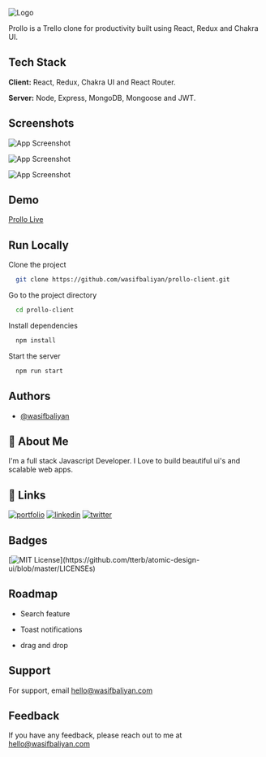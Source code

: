 ![Logo](https://res.cloudinary.com/dnboldv5r/image/upload/v1632606700/prollo/Component_5_1_q8kvah.png)

Prollo is a Trello clone for productivity built using React, Redux and Chakra UI.

## Tech Stack

**Client:** React, Redux, Chakra UI and React Router.

**Server:** Node, Express, MongoDB, Mongoose and JWT.

## Screenshots

![App Screenshot](https://res.cloudinary.com/dnboldv5r/image/upload/v1632606596/prollo/Screenshot_70_ourf21.png)

![App Screenshot](https://res.cloudinary.com/dnboldv5r/image/upload/v1632606596/prollo/Screenshot_71_xcyzwz.png)

![App Screenshot](https://res.cloudinary.com/dnboldv5r/image/upload/v1632606602/prollo/Screenshot_72_iayil6.png)

## Demo

[Prollo Live](https://prollo.netlify.app/)

## Run Locally

Clone the project

```bash
  git clone https://github.com/wasifbaliyan/prollo-client.git
```

Go to the project directory

```bash
  cd prollo-client
```

Install dependencies

```bash
  npm install
```

Start the server

```bash
  npm run start
```

## Authors

- [@wasifbaliyan](https://www.github.com/wasifbaliyan)

## 🚀 About Me

I'm a full stack Javascript Developer. I Love to build beautiful ui's and scalable web apps.

## 🔗 Links

[![portfolio](https://img.shields.io/badge/my_portfolio-000?style=for-the-badge&logo=ko-fi&logoColor=white)](https://wasifbaliyan.com/)
[![linkedin](https://img.shields.io/badge/linkedin-0A66C2?style=for-the-badge&logo=linkedin&logoColor=white)](https://www.linkedin.com/in/wasifbaliyan)
[![twitter](https://img.shields.io/badge/twitter-1DA1F2?style=for-the-badge&logo=twitter&logoColor=white)](https://twitter.com/wasifbaliyan)

## Badges

[![MIT License](https://img.shields.io/apm/l/atomic-design-ui.svg?)](https://github.com/tterb/atomic-design-ui/blob/master/LICENSEs)

## Roadmap

- Search feature

- Toast notifications

- drag and drop

## Support

For support, email hello@wasifbaliyan.com

## Feedback

If you have any feedback, please reach out to me at hello@wasifbaliyan.com
